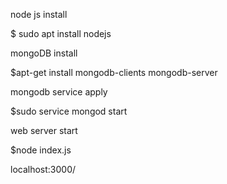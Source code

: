 node js install

$ sudo apt install nodejs


mongoDB install


$apt-get install mongodb-clients mongodb-server

mongodb service apply

$sudo service mongod start


web server start


$node index.js


localhost:3000/
